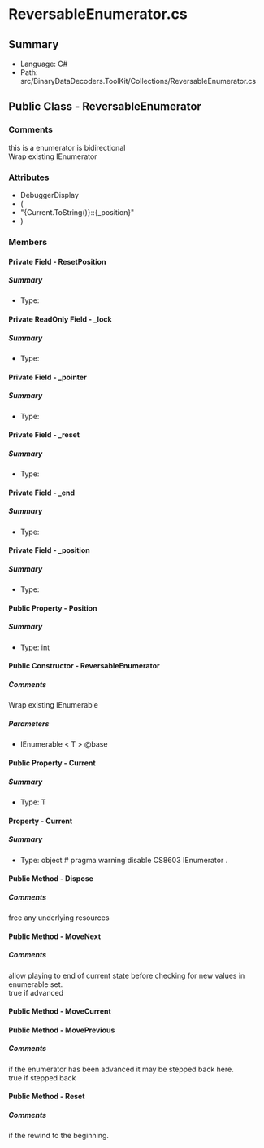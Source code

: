 ﻿# ReversableEnumerator.cs

## Summary

* Language: C#
* Path: src/BinaryDataDecoders.ToolKit/Collections/ReversableEnumerator.cs

## Public Class - ReversableEnumerator

### Comments

 <summary>
 this is a enumerator is bidirectional
 </summary>
 <typeparamname="T"></typeparam>
 <remarks>
 Wrap existing IEnumerator
 </remarks>
 <paramname="base"></param>

### Attributes

 - DebuggerDisplay
 - (
 - "{Current.ToString()}::{_position}"
 - )

### Members

#### Private Field - ResetPosition

##### Summary

 * Type: 

#### Private ReadOnly Field - _lock

##### Summary

 * Type: 

#### Private Field - _pointer

##### Summary

 * Type: 

#### Private Field - _reset

##### Summary

 * Type: 

#### Private Field - _end

##### Summary

 * Type: 

#### Private Field - _position

##### Summary

 * Type: 

#### Public Property - Position

##### Summary

 * Type: int 

#### Public Constructor - ReversableEnumerator

##### Comments

 <summary>
 Wrap existing IEnumerable
 </summary>
 <paramname="base"></param>

#####  Parameters

 - IEnumerable < T > @base 

#### Public Property - Current

##### Summary

 * Type: T 

#### Property - Current

##### Summary

 * Type: object # pragma warning disable CS8603  IEnumerator . 

#### Public Method - Dispose

##### Comments

 <summary>
 free any underlying resources
 </summary>


#### Public Method - MoveNext

##### Comments

 <summary>
 allow playing to end of current state before checking for new values in enumerable set.
 </summary>
 <returns>true if advanced</returns>


#### Public Method - MoveCurrent


#### Public Method - MovePrevious

##### Comments

 <summary>
 if the enumerator has been advanced it may be stepped back here.
 </summary>
 <returns>true if stepped back</returns>


#### Public Method - Reset

##### Comments

 <summary>
 if the rewind to the beginning.
 </summary>



